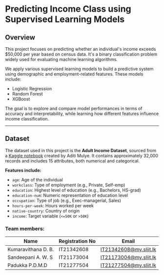 # Predicting Income Class using Supervised Learning Models

## Overview

This project focuses on predicting whether an individual's income exceeds \$50,000 per year based on census data. It's a binary classification problem widely used for evaluating machine learning algorithms.

We apply various supervised learning models to build a predictive system using demographic and employment-related features. These models include:

- Logistic Regression
- Random Forest
- XGBoost

The goal is to explore and compare model performances in terms of accuracy and interpretability, while learning how different features influence income classification.

---

## Dataset

The dataset used in this project is the **Adult Income Dataset**, sourced from a [Kaggle notebook](https://www.kaggle.com/code/aditimulye/adult-income-dataset-from-scratch?select=adult.csv) created by Aditi Mulye. It contains approximately 32,000 records and includes 15 attributes, both numerical and categorical.

**Features include:**

- `age`: Age of the individual
- `workclass`: Type of employment (e.g., Private, Self-emp)
- `education`: Highest level of education (e.g., Bachelors, HS-grad)
- `education-num`: Numeric representation of education level
- `occupation`: Type of job (e.g., Exec-managerial, Sales)
- `hours-per-week`: Hours worked per week
- `native-country`: Country of origin
- `income`: Target variable (`<=50K` or `>50K`)

### Team members:

| Name                | Registration No |          Email                 |
|---------------------|-----------------|--------------------------------|
| Kumaravithana D. B. | IT21342608      | IT21342608@my.sliit.lk         |
| Sandeepani A. W. S  | IT21173004      | IT21173004@my.sliit.lk         |
| Padukka P.D.M.D     | IT21277504      | IT21277504@my.sliit.lk         |
